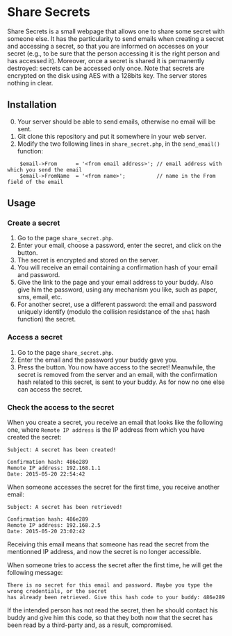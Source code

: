 # Share Secrets

Share Secrets is a small webpage that allows one to share some secret with someone else.
It has the particularity to send emails when creating a secret and accessing a secret, so that you are informed on accesses on your secret (e.g., to be sure that the person accessing it is the right person and has accessed it). Moreover, once a secret is shared it is permanently destroyed: secrets can be accessed only once.
Note that secrets are encrypted on the disk using AES with a 128bits key. The server stores nothing in clear.

## Installation

0. Your server should be able to send emails, otherwise no email will be sent.
1. Git clone this repository and put it somewhere in your web server.
2. Modify the two following lines in `share_secret.php`, in the `send_email()` function:
```
	$email->From      = '<from email address>'; // email address with which you send the email
	$email->FromName  = '<from name>';          // name in the From field of the email
```

## Usage

### Create a secret

1. Go to the page `share_secret.php`.
2. Enter your email, choose a password, enter the secret, and click on the button.
3. The secret is encrypted and stored on the server.
4. You will receive an email containing a confirmation hash of your email and password.
5. Give the link to the page and your email address to your buddy. Also give him the password, using any mechanism you like, such as paper, sms, email, etc.
6. For another secret, use a different password: the email and password uniquely identify (modulo the collision residstance of the `sha1` hash function) the secret.

### Access a secret

1. Go to the page `share_secret.php`.
2. Enter the email and the password your buddy gave you.
3. Press the button. You now have access to the secret! Meanwhile, the secret is removed from the server and an email, with the confirmation hash related to this secret, is sent to your buddy. As for now no one else can access the secret.

### Check the access to the secret

When you create a secret, you receive an email that looks like the following one, where `Remote IP address` is the IP address from which you have created the secret:
```
Subject: A secret has been created!

Confirmation hash: 486e289
Remote IP address: 192.168.1.1
Date: 2015-05-20 22:54:42
```

When someone accesses the secret for the first time, you receive another email:
```
Subject: A secret has been retrieved!

Confirmation hash: 486e289
Remote IP address: 192.168.2.5
Date: 2015-05-20 23:02:42
```
Receiving this email means that someone has read the secret from the mentionned IP address, and now the secret is no longer accessible.

When someone tries to access the secret after the first time, he will get the following message:
```
There is no secret for this email and password. Maybe you type the wrong credentials, or the secret
has already been retrieved. Give this hash code to your buddy: 486e289
```
If the intended person has not read the secret, then he should contact his buddy and give him this code, so that they both now that the secret has been read by a third-party and, as a result, compromised.
